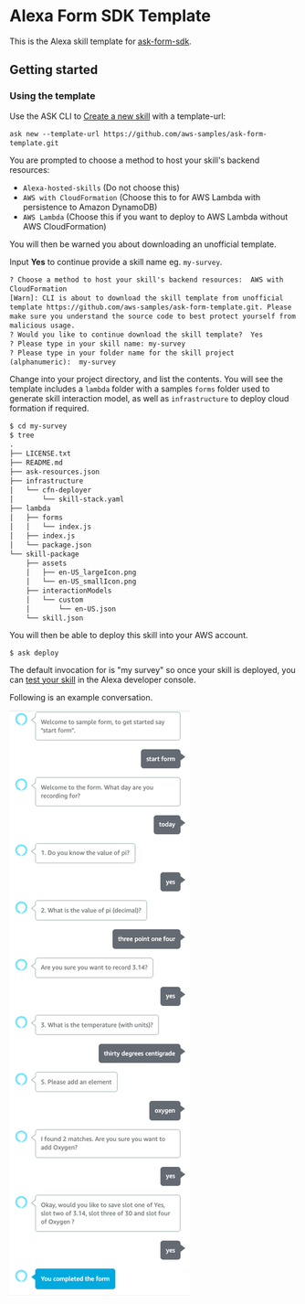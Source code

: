 # Alexa Form SDK Template

This is the Alexa skill template for [ask-form-sdk](https://github.com/aws-samples/ask-form-sdk).

## Getting started

### Using the template

Use the ASK CLI to [Create a new skill](https://developer.amazon.com/en-GB/docs/alexa/smapi/ask-cli-intro.html#create-new-skill) with a template-url:

```
ask new --template-url https://github.com/aws-samples/ask-form-template.git
```

You are prompted to choose a method to host your skill's backend resources:

* `Alexa-hosted-skills` (Do not choose this)
* `AWS with CloudFormation` (Choose this to for AWS Lambda with persistence to Amazon DynamoDB)
* `AWS Lambda` (Choose this if you want to deploy to AWS Lambda without AWS CloudFormation)

You will then be warned you about downloading an unofficial template.

Input **Yes** to continue provide a skill name eg. `my-survey`.

```
? Choose a method to host your skill's backend resources:  AWS with CloudFormation
[Warn]: CLI is about to download the skill template from unofficial template https://github.com/aws-samples/ask-form-template.git. Please make sure you understand the source code to best protect yourself from malicious usage.
? Would you like to continue download the skill template?  Yes
? Please type in your skill name: my-survey
? Please type in your folder name for the skill project (alphanumeric):  my-survey
```

Change into your project directory, and list the contents.  You will see the template includes a `lambda` folder with a samples `forms` folder used to generate skill interaction model, as well as `infrastructure` to deploy cloud formation if required.

```
$ cd my-survey
$ tree
.
├── LICENSE.txt
├── README.md
├── ask-resources.json
├── infrastructure
│   └── cfn-deployer
│       └── skill-stack.yaml
├── lambda
│   ├── forms
│   │   └── index.js
│   ├── index.js
│   └── package.json
└── skill-package
    ├── assets
    │   ├── en-US_largeIcon.png
    │   └── en-US_smallIcon.png
    ├── interactionModels
    │   └── custom
    │       └── en-US.json
    └── skill.json
```

You will then be able to deploy this skill into your AWS account.

```shell
$ ask deploy
```

The default invocation for is "my survey" so once your skill is deployed, you can [test your skill](https://developer.amazon.com/en-US/docs/alexa/devconsole/test-your-skill.html) in the Alexa developer console.

Following is an example conversation.

![ask-form-template](ask-form-template.png)
